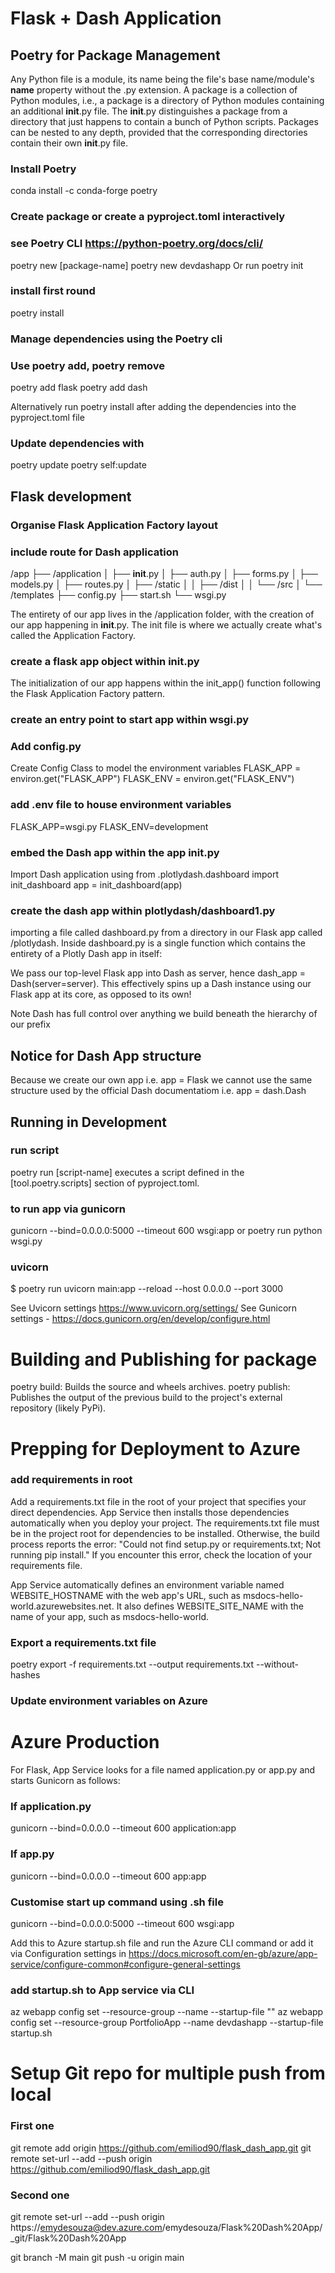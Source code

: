 # Flask + Dash Application

## Poetry for Package Management

Any Python file is a module, its name being the file's base 
name/module's __name__ property without the .py extension. 
A package is a collection of Python modules, i.e., a package 
is a directory of Python modules containing an additional __init__.py file. 
The __init__.py distinguishes a package from a directory that just happens 
to contain a bunch of Python scripts. Packages can be nested to any depth, 
provided that the corresponding directories contain their own __init__.py file.

### Install Poetry
conda install -c conda-forge poetry

### Create package or create a pyproject.toml interactively
### see Poetry CLI https://python-poetry.org/docs/cli/
poetry new [package-name]
poetry new devdashapp
Or run poetry init

### install first round
poetry install

### Manage dependencies using the Poetry cli
### Use poetry add, poetry remove
poetry add flask
poetry add dash

Alternatively run poetry install after adding the dependencies into the pyproject.toml file

### Update dependencies with
poetry update
poetry self:update

## Flask development

### Organise Flask Application Factory layout
### include route for Dash application

/app
├── /application
│   ├── __init__.py
│   ├── auth.py
│   ├── forms.py
│   ├── models.py
│   ├── routes.py
│   ├── /static
│   │   ├── /dist
│   │   └── /src
│   └── /templates
├── config.py
├── start.sh
└── wsgi.py

The entirety of our app lives in the /application folder, with the creation of our app happening in __init__.py. The init file is where we actually create what's called the Application Factory.

### create a flask app object within __init__.py
The initialization of our app happens within the init_app() function following the Flask Application Factory pattern.
### create an entry point to start app within wsgi.py

### Add config.py
Create Config Class to model the environment variables
FLASK_APP = environ.get("FLASK_APP")
FLASK_ENV = environ.get("FLASK_ENV")

### add .env file to house environment variables 
FLASK_APP=wsgi.py
FLASK_ENV=development

### embed the Dash app within the app __init__.py
Import Dash application using
from .plotlydash.dashboard import init_dashboard
app = init_dashboard(app)
### create the dash app within plotlydash/dashboard1.py 
importing a file called dashboard.py from a directory in our Flask app called /plotlydash. Inside dashboard.py is a single function which contains the entirety of a Plotly Dash app in itself:

We pass our top-level Flask app into Dash as server, hence dash_app = Dash(server=server). This effectively spins up a Dash instance using our Flask app at its core, as opposed to its own!

Note Dash has full control over anything we build beneath the hierarchy of our prefix

## Notice for Dash App structure
Because we create our own app i.e. app = Flask we cannot use the same structure used by the official Dash documentatiom i.e. app = dash.Dash 

## Running in Development
### run script
poetry run [script-name] executes a script defined in  the [tool.poetry.scripts] section of pyproject.toml.
### to run app via gunicorn
gunicorn --bind=0.0.0.0:5000 --timeout 600 wsgi:app
or
poetry run python wsgi.py

### uvicorn
$ poetry run uvicorn main:app --reload --host 0.0.0.0 --port 3000

See Uvicorn settings https://www.uvicorn.org/settings/
See Gunicorn settings - https://docs.gunicorn.org/en/develop/configure.html 

# Building and Publishing for package
poetry build: Builds the source and wheels archives.
poetry publish: Publishes the output of the previous build to the project's external repository (likely PyPi).


# Prepping for Deployment to Azure
### add requirements in root
Add a requirements.txt file in the root of your project that specifies your direct dependencies. App Service then installs those dependencies automatically when you deploy your project.
The requirements.txt file must be in the project root for dependencies to be installed. Otherwise, the build process reports the error: "Could not find setup.py or requirements.txt; Not running pip install." If you encounter this error, check the location of your requirements file.

App Service automatically defines an environment variable named WEBSITE_HOSTNAME with the web app's URL, such as msdocs-hello-world.azurewebsites.net. It also defines WEBSITE_SITE_NAME with the name of your app, such as msdocs-hello-world.

### Export a requirements.txt file
poetry export -f requirements.txt --output requirements.txt --without-hashes

### Update environment variables on Azure

# Azure Production
For Flask, App Service looks for a file named application.py or app.py and starts Gunicorn as follows:
### If application.py
gunicorn --bind=0.0.0.0 --timeout 600 application:app
### If app.py
gunicorn --bind=0.0.0.0 --timeout 600 app:app

### Customise start up command using .sh file
gunicorn --bind=0.0.0.0:5000 --timeout 600 wsgi:app

Add this to Azure startup.sh file and run the Azure CLI command or add it via Configuration settings in https://docs.microsoft.com/en-gb/azure/app-service/configure-common#configure-general-settings 

### add startup.sh to App service via CLI
az webapp config set --resource-group <resource-group-name> --name <app-name> --startup-file "<custom-command>"
az webapp config set --resource-group PortfolioApp --name devdashapp --startup-file startup.sh

# Setup Git repo for multiple push from local
### First one 
git remote add origin https://github.com/emiliod90/flask_dash_app.git
git remote set-url --add --push origin https://github.com/emiliod90/flask_dash_app.git
### Second one
git remote set-url --add --push origin https://emydesouza@dev.azure.com/emydesouza/Flask%20Dash%20App/_git/Flask%20Dash%20App

git branch -M main
git push -u origin main

